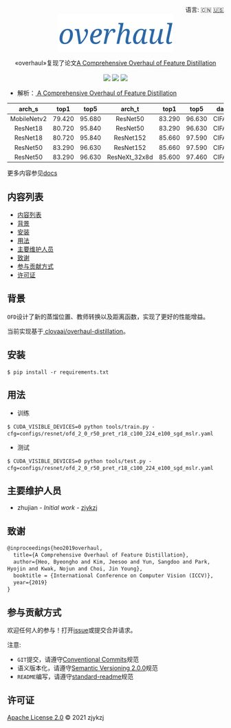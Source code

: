 <div align="right">
  语言:
    🇨🇳
  <a title="英语" href="./README.md">🇺🇸</a>
</div>

 <div align="center"><a title="" href="https://github.com/ZJCV/overhaul.git"><img align="center" src="./imgs/overhaul.png"></a></div>

<p align="center">
  «overhaul»复现了论文<a title="" href="https://arxiv.org/abs/1904.01866">A Comprehensive Overhaul of Feature Distillation</a>
<br>
<br>
  <a href="https://github.com/RichardLitt/standard-readme"><img src="https://img.shields.io/badge/standard--readme-OK-green.svg?style=flat-square"></a>
  <a href="https://conventionalcommits.org"><img src="https://img.shields.io/badge/Conventional%20Commits-1.0.0-yellow.svg"></a>
  <a href="http://commitizen.github.io/cz-cli/"><img src="https://img.shields.io/badge/commitizen-friendly-brightgreen.svg"></a>
</p>

* 解析：[ A Comprehensive Overhaul of Feature Distillation](https://blog.zhujian.life/posts/229eefa5.html)

|     arch_s    |  top1  |  top5  |     arch_t    |  top1  |  top5  |  dataset | lambda |  top1  |  top5  |
|:-----------:|:------:|:------:|:-------------:|:------:|:------:|:--------:|:------:|:------:|:------:|
| MobileNetv2 | 79.420 | 95.680 |    ResNet50   | 83.290 | 96.630 | CIFAR100 |  15.0  | 82.440 | 96.540 |
|   ResNet18  | 80.720 | 95.840 |    ResNet50   | 83.290 | 96.630 | CIFAR100 |   2.0  | 82.470 | 96.360 |
|   ResNet18  | 80.720 | 95.840 |   ResNet152   | 85.660 | 97.590 | CIFAR100 |   2.0  | 83.310 | 97.000 |
|   ResNet50  | 83.290 | 96.630 |   ResNet152   | 85.660 | 97.590 | CIFAR100 |   2.0  | 86.080 | 97.350 |
|   ResNet50  | 83.290 | 96.630 | ResNeXt_32x8d | 85.600 | 97.460 | CIFAR100 |   2.0  | 85.410 | 97.430 |

更多内容参见[docs](./docs/README.md)

## 内容列表

- [内容列表](#内容列表)
- [背景](#背景)
- [安装](#安装)
- [用法](#用法)
- [主要维护人员](#主要维护人员)
- [致谢](#致谢)
- [参与贡献方式](#参与贡献方式)
- [许可证](#许可证)

## 背景

`OFD`设计了新的蒸馏位置、教师转换以及距离函数，实现了更好的性能增益。

当前实现基于[ clovaai/overhaul-distillation](https://github.com/clovaai/overhaul-distillation)。

## 安装

```
$ pip install -r requirements.txt
```

## 用法

* 训练

```angular2html
$ CUDA_VISIBLE_DEVICES=0 python tools/train.py -cfg=configs/resnet/ofd_2_0_r50_pret_r18_c100_224_e100_sgd_mslr.yaml
```

* 测试

```angular2html
$ CUDA_VISIBLE_DEVICES=0 python tools/test.py -cfg=configs/resnet/ofd_2_0_r50_pret_r18_c100_224_e100_sgd_mslr.yaml
```

## 主要维护人员

* zhujian - *Initial work* - [zjykzj](https://github.com/zjykzj)

## 致谢

```
@inproceedings{heo2019overhaul,
  title={A Comprehensive Overhaul of Feature Distillation},
  author={Heo, Byeongho and Kim, Jeesoo and Yun, Sangdoo and Park, Hyojin and Kwak, Nojun and Choi, Jin Young},
  booktitle = {International Conference on Computer Vision (ICCV)},
  year={2019}
}
```

## 参与贡献方式

欢迎任何人的参与！打开[issue](https://github.com/ZJCV/overhaul/issues)或提交合并请求。

注意:

* `GIT`提交，请遵守[Conventional Commits](https://www.conventionalcommits.org/en/v1.0.0-beta.4/)规范
* 语义版本化，请遵守[Semantic Versioning 2.0.0](https://semver.org)规范
* `README`编写，请遵守[standard-readme](https://github.com/RichardLitt/standard-readme)规范

## 许可证

[Apache License 2.0](LICENSE) © 2021 zjykzj